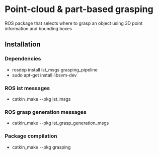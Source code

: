 # Point-cloud & part-based grasping
ROS package that selects where to grasp an object using 3D point information and bounding boxes
## Installation
### Dependencies
+ rosdep install ist_msgs grasping_pipeline
+ sudo apt-get install libsvm-dev

### ROS ist messages
+ catkin_make --pkg ist_msgs

### ROS grasp generation messages
+ catkin_make --pkg ist_grasp_generation_msgs

### Package compilation
+ catkin_make --pkg grasping
